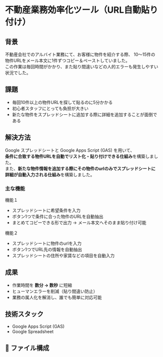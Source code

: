 # 不動産業務効率化ツール（URL自動貼り付け）

##  背景
不動産会社でのアルバイト業務にて、お客様に物件を紹介する際、
10〜15件の物件URLをメール本文に1件ずつコピー＆ペーストしていました。  
この作業は毎回時間がかかり、また貼り間違いなどの人的エラーも発生しやすい状況でした。

##  課題
- 毎回10件以上の物件URLを探して貼るのに5分かかる  
- 初心者スタッフにとっても負担が大きい
- 新たな物件をスプレッドシートに追加する際に詳細を追加することが面倒である 

##  解決方法
Google スプレッドシートと Google Apps Script (GAS) を用いて、  
**条件に合致する物件URLを自動でリスト化・貼り付けできる仕組み**を構築しました。  
また、**新たな物件情報を追加する際にその物件のurlのみでスプレッドシートに詳細が自動入力される仕組み**を構築しました。

### 主な機能
機能１
- スプレッドシートに希望条件を入力  
- ボタン1つで条件に合った物件のURLを自動抽出  
- まとめてコピーできる形で出力 → メール本文へそのまま貼り付け可能  

機能２
- スプレッドシートに物件のurlを入力  
- ボタン1つでURL先の情報を自動抽出  
- スプレッドシートの住所や家賃などの項目を自動入力
 
##  成果
- 作業時間を **数分 → 数秒** に短縮  
- ヒューマンエラーを削減（貼り間違い防止）  
- 業務の属人化を解消し、誰でも簡単に対応可能  

##  技術スタック
- Google Apps Script (GAS)  
- Google Spreadsheet  

## 📂 ファイル構成
